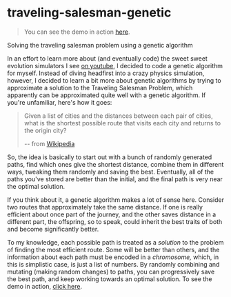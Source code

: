 # traveling-salesman-genetic
> You can see the demo in action [here](https://zorvyy.github.io/traveling-salesman-genetic/index.html).

Solving the traveling salesman problem using a genetic algorithm



In an effort to learn more about (and eventually code) the sweet sweet evolution simulators I see [on youtube](https://www.youtube.com/playlist?list=PLWtM0hW4qU7cyrU3f6zHxI0QFeVUvRkZT), I decided to code a genetic algorithm for myself. Instead of diving headfirst into a crazy physics simulation, however, I decided to learn a bit more about genetic algorithms by trying to approximate a solution to the Traveling Salesman Problem, which apparently can be approximated quite well with a genetic algorithm. If you're unfamiliar, here's how it goes: 

> Given a list of cities and the distances between each pair of cities, what is the shortest possible route that visits each city and returns to the origin city?
>
> -- from [Wikipedia](https://en.wikipedia.org/wiki/Travelling_salesman_problem)

So, the idea is basically to start out with a bunch of randomly generated paths, find which ones give the shortest distance, combine them in different ways, tweaking them randomly and saving the best. Eventually, all of the paths you've stored are better than the initial, and the final path is very near the optimal solution.

If you think about it, a genetic algorithm makes a lot of sense here. Consider two routes that approximately take the same distance. If one is really efficient about once part of the journey, and the other saves distance in a different part, the offspring, so to speak, could inherit the best traits of both and become significantly better.

To my knowledge, each possible path is treated as a _solution_ to the problem of finding the most efficient route. Some will be better than others, and the information about each path must be encoded in a _chromosome,_ which, in this is simplistic case, is just a list of numbers. By randomly combining and mutating (making random changes) to paths, you can progressively save the best path, and keep working towards an optimal solution. To see the demo in action, [click here](https://zorvyy.github.io/traveling-salesman-genetic/index.html).
